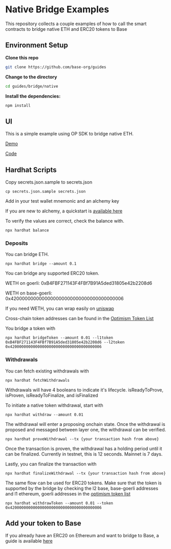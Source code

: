 # Native Bridge Examples

This repository collects a couple examples of how to call the smart contracts to bridge native ETH and ERC20 tokens to Base

## Environment Setup

**Clone this repo**

```bash
git clone https://github.com/base-org/guides
```

**Change to the directory**

```bash
cd guides/bridge/native
```

**Install the dependencies:**

```bash
npm install
```

## UI

This is a simple example using OP SDK to bridge native ETH.

[Demo](https://op-stack-bridge-example.vercel.app/)

[Code](https://github.com/wilsoncusack/op-stack-bridge-example)

## Hardhat Scripts

Copy secrets.json.sample to secrets.json

```
cp secrets.json.sample secrets.json
```

Add in your test wallet mnemonic and an alchemy key

If you are new to alchemy, a quickstart is [available here](https://docs.alchemy.com/docs/alchemy-quickstart-guide)

To verify the values are correct, check the balance with.

```
npx hardhat balance
```

### Deposits

You can bridge ETH.

```
npx hardhat bridge --amount 0.1
```

You can bridge any supported ERC20 token.

WETH on goerli: 0xB4FBF271143F4FBf7B91A5ded31805e42b2208d6

WETH on base-goerli: 0x4200000000000000000000000000000000000006

If you need WETH, you can wrap easily on [uniswap](https://app.uniswap.org/#/swap?chain=goerli)

Cross-chain token addresses can be found in the [Optimism Token List](https://github.com/ethereum-optimism/ethereum-optimism.github.io)

You bridge a token with

```
npx hardhat bridgeToken --amount 0.01 --l1token 0xB4FBF271143F4FBf7B91A5ded31805e42b2208d6 --l2token 0x4200000000000000000000000000000000000006
```

### Withdrawals

You can fetch existing withdrawals with

```
npx hardhat fetchWithdrawals
```

Withdrawals will have 4 booleans to indicate it's lifecycle.
isReadyToProve, isProven, isReadyToFinalize, and isFinalized

To initiate a native token withdrawal, start with

```
npx hardhat withdraw --amount 0.01
```

The withdrawal will enter a proposing onchain state. Once the withdrawal is proposed and messaged between layer one, the withdrawal can be verified.

```
npx hardhat proveWithdrawal --tx {your transaction hash from above}
```

Once the transaction is proven, the withdrawal has a holding period until it can be finalized. Currently in testnet, this is 12 seconds. Mainnet is 7 days.

Lastly, you can finalize the transaction with

```
npx hardhat finalizeWithdrawal --tx {your transaction hash from above}
```

The same flow can be used for ERC20 tokens. Make sure that the token is supported by the bridge by checking the l2 base, base-goerli addresses and l1 ethereum, goerli addresses in the [optimism token list](https://github.com/ethereum-optimism/ethereum-optimism.github.io)

```
npx hardhat withdrawToken --amount 0.01 --token 0x4200000000000000000000000000000000000006
```

## Add your token to Base

If you already have an ERC20 on Ethereum and want to bridge to Base, a guide is available [here](https://docs.base.org/tokens/list)
